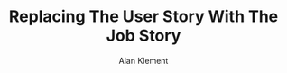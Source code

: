 ---
layout: project
title:  "Replacing The User Story With The Job Story"
author: "Alan Klement"
link: "https://jtbd.info/replacing-the-user-story-with-the-job-story-af7cdee10c27#.xgg323f2t"
img: "replacing-the-user-story.png"
categories: examples
description: "Demographics say nothing about why are people using your product. Alan Klement's introduces the concept of Job Stories, that represent a user's motivations and context."
type: article
---